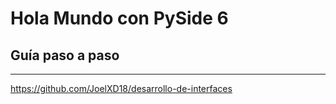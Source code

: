 # Hola Mundo con PySide 6
## Guía paso a paso
---
https://github.com/JoelXD18/desarrollo-de-interfaces
